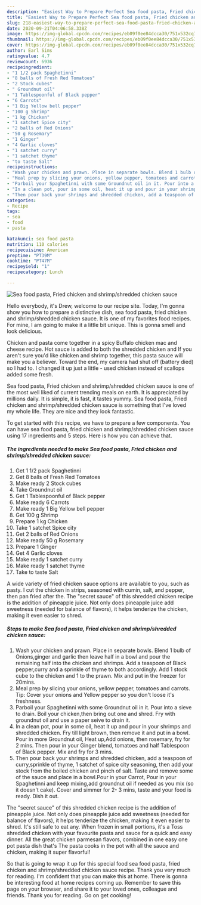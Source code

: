 ```yaml
---
description: "Easiest Way to Prepare Perfect Sea food pasta, Fried chicken and shrimp/shredded chicken sauce"
title: "Easiest Way to Prepare Perfect Sea food pasta, Fried chicken and shrimp/shredded chicken sauce"
slug: 218-easiest-way-to-prepare-perfect-sea-food-pasta-fried-chicken-and-shrimp-shredded-chicken-sauce
date: 2020-09-21T04:06:58.338Z
image: https://img-global.cpcdn.com/recipes/eb09f0ee84dcca30/751x532cq70/sea-food-pasta-fried-chicken-and-shrimpshredded-chicken-sauce-recipe-main-photo.jpg
thumbnail: https://img-global.cpcdn.com/recipes/eb09f0ee84dcca30/751x532cq70/sea-food-pasta-fried-chicken-and-shrimpshredded-chicken-sauce-recipe-main-photo.jpg
cover: https://img-global.cpcdn.com/recipes/eb09f0ee84dcca30/751x532cq70/sea-food-pasta-fried-chicken-and-shrimpshredded-chicken-sauce-recipe-main-photo.jpg
author: Earl Sims
ratingvalue: 4.7
reviewcount: 6936
recipeingredient:
- "1 1/2 pack Spaghetinni"
- "8 balls of Fresh Red Tomatoes"
- "2 Stock cubes"
- " Groundnut oil"
- "1 Tablespoonful of Black pepper"
- "6 Carrots"
- "1 Big Yellow bell pepper"
- "100 g Shrimp"
- "1 kg Chicken"
- "1 satchet Spice city"
- "2 balls of Red Onions"
- "50 g Rosemary"
- "1 Ginger"
- "4 Garlic cloves"
- "1 satchet curry"
- "1 satchet thyme"
- "to taste Salt"
recipeinstructions:
- "Wash your chicken and prawn. Place in separate bowls. Blend 1 bulb of Onions,ginger and garlic then leave half in a bowl and pour the remaining half into the chicken and shrimps. Add a teaspoon of Black pepper,curry and a sprinkle of thyme to both accordingly. Add 1 stock cube to the chicken and 1 to the prawn. Mix and put in the freezer for 20mins."
- "Meal prep by slicing your onions, yellow pepper, tomatoes and carrots. Tip: Cover your onions and Yellow pepper so you don&#39;t loose it&#39;s freshness."
- "Parboil your Spaghetinni with some Groundnut oil in it. Pour into a sieve to drain. Boil your chicken,then bring out one and shred. Fry with groundnut oil and use a paper seive to drain it."
- "In a clean pot, pour in some oil, heat it up and pour in your shrimps and shredded chicken. Fry till light brown, then remove it and put in a bowl. Pour in more Groundnut oil, Heat up,Add onions, then rosemary, fry for 2 mins. Then pour in your Ginger blend, tomatoes and half Tablespoon of Black pepper. Mix and fry for 3 mins."
- "Then pour back your shrimps and shredded chicken, add a teaspoon of curry,sprinkle of thyme, 1 satchet of spice city seasoning, then add your stock from the boiled chicken and pinch of salt. Taste and remove some of the sauce and place in a bowl.Pour in your Carrot, Pour in your Spaghetinni and keep mixing,add groundnut oil if needed as you mix (so it doesn&#39;t cake). Cover and simmer for 2- 3 mins, taste and your food is ready. Dish it out."
categories:
- Recipe
tags:
- sea
- food
- pasta

katakunci: sea food pasta 
nutrition: 110 calories
recipecuisine: American
preptime: "PT39M"
cooktime: "PT47M"
recipeyield: "1"
recipecategory: Lunch

---
```



![Sea food pasta, Fried chicken and shrimp/shredded chicken sauce](https://img-global.cpcdn.com/recipes/eb09f0ee84dcca30/751x532cq70/sea-food-pasta-fried-chicken-and-shrimpshredded-chicken-sauce-recipe-main-photo.jpg)

Hello everybody, it's Drew, welcome to our recipe site. Today, I'm gonna show you how to prepare a distinctive dish, sea food pasta, fried chicken and shrimp/shredded chicken sauce. It is one of my favorites food recipes. For mine, I am going to make it a little bit unique. This is gonna smell and look delicious.

Chicken and pasta come together in a spicy Buffalo chicken mac and cheese recipe. Hot sauce is added to both the shredded chicken and If you aren&#39;t sure you&#39;d like chicken and shrimp together, this pasta sauce will make you a believer. Toward the end, my camera had shut off (battery died) so I had to. I changed it up just a little - used chicken instead of scallops added some fresh.

Sea food pasta, Fried chicken and shrimp/shredded chicken sauce is one of the most well liked of current trending meals on earth. It is appreciated by millions daily. It is simple, it is fast, it tastes yummy. Sea food pasta, Fried chicken and shrimp/shredded chicken sauce is something that I've loved my whole life. They are nice and they look fantastic.


To get started with this recipe, we have to prepare a few components. You can have sea food pasta, fried chicken and shrimp/shredded chicken sauce using 17 ingredients and 5 steps. Here is how you can achieve that.

<!--inarticleads1-->

##### The ingredients needed to make Sea food pasta, Fried chicken and shrimp/shredded chicken sauce:

1. Get 1 1/2 pack Spaghetinni
1. Get 8 balls of Fresh Red Tomatoes
1. Make ready 2 Stock cubes
1. Take  Groundnut oil
1. Get 1 Tablespoonful of Black pepper
1. Make ready 6 Carrots
1. Make ready 1 Big Yellow bell pepper
1. Get 100 g Shrimp
1. Prepare 1 kg Chicken
1. Take 1 satchet Spice city
1. Get 2 balls of Red Onions
1. Make ready 50 g Rosemary
1. Prepare 1 Ginger
1. Get 4 Garlic cloves
1. Make ready 1 satchet curry
1. Make ready 1 satchet thyme
1. Take to taste Salt


A wide variety of fried chicken sauce options are available to you, such as pasty. I cut the chicken in strips, seasoned with cumin, salt, and pepper, then pan fried after the. The &#34;secret sauce&#34; of this shredded chicken recipe is the addition of pineapple juice. Not only does pineapple juice add sweetness (needed for balance of flavors), it helps tenderize the chicken, making it even easier to shred. 

<!--inarticleads2-->

##### Steps to make Sea food pasta, Fried chicken and shrimp/shredded chicken sauce:

1. Wash your chicken and prawn. Place in separate bowls. Blend 1 bulb of Onions,ginger and garlic then leave half in a bowl and pour the remaining half into the chicken and shrimps. Add a teaspoon of Black pepper,curry and a sprinkle of thyme to both accordingly. Add 1 stock cube to the chicken and 1 to the prawn. Mix and put in the freezer for 20mins.
1. Meal prep by slicing your onions, yellow pepper, tomatoes and carrots. Tip: Cover your onions and Yellow pepper so you don&#39;t loose it&#39;s freshness.
1. Parboil your Spaghetinni with some Groundnut oil in it. Pour into a sieve to drain. Boil your chicken,then bring out one and shred. Fry with groundnut oil and use a paper seive to drain it.
1. In a clean pot, pour in some oil, heat it up and pour in your shrimps and shredded chicken. Fry till light brown, then remove it and put in a bowl. Pour in more Groundnut oil, Heat up,Add onions, then rosemary, fry for 2 mins. Then pour in your Ginger blend, tomatoes and half Tablespoon of Black pepper. Mix and fry for 3 mins.
1. Then pour back your shrimps and shredded chicken, add a teaspoon of curry,sprinkle of thyme, 1 satchet of spice city seasoning, then add your stock from the boiled chicken and pinch of salt. Taste and remove some of the sauce and place in a bowl.Pour in your Carrot, Pour in your Spaghetinni and keep mixing,add groundnut oil if needed as you mix (so it doesn&#39;t cake). Cover and simmer for 2- 3 mins, taste and your food is ready. Dish it out.


The &#34;secret sauce&#34; of this shredded chicken recipe is the addition of pineapple juice. Not only does pineapple juice add sweetness (needed for balance of flavors), it helps tenderize the chicken, making it even easier to shred. It&#39;s still safe to eat any. When frozen in small portions, it&#39;s a Toss shredded chicken with your favourite pasta and sauce for a quick and easy dinner. All the great chicken parmesan flavors, combined in one easy one pot pasta dish that&#39;s The pasta cooks in the pot with all the sauce and chicken, making it super flavorful! 

So that is going to wrap it up for this special food sea food pasta, fried chicken and shrimp/shredded chicken sauce recipe. Thank you very much for reading. I'm confident that you can make this at home. There is gonna be interesting food at home recipes coming up. Remember to save this page on your browser, and share it to your loved ones, colleague and friends. Thank you for reading. Go on get cooking!
